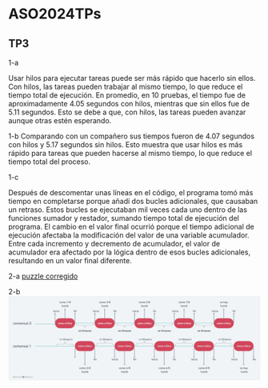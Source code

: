 # ASO2024TPs

## TP3
1-a

Usar hilos para ejecutar tareas puede ser más rápido que hacerlo sin ellos. Con hilos, las tareas pueden trabajar al mismo tiempo, lo que reduce el tiempo total de ejecución. En promedio, en 10 pruebas, el tiempo fue de aproximadamente 4.05 segundos con hilos, mientras que sin ellos fue de 5.11 segundos. Esto se debe a que, con hilos, las tareas pueden avanzar aunque otras estén esperando.

1-b 
Comparando con un compañero sus tiempos fueron de 4.07 segundos con hilos y 5.17 segundos sin hilos.
Esto muestra que usar hilos es más rápido para tareas que pueden hacerse al mismo tiempo, lo que reduce el tiempo total del proceso.

1-c

Después de descomentar unas líneas en el código, el programa tomó más tiempo en completarse porque añadí dos bucles adicionales, que causaban un retraso. Estos bucles se ejecutaban mil veces cada uno dentro de las funciones sumador y restador, sumando tiempo total de ejecución del programa. El cambio en el valor final ocurrió porque el tiempo adicional de ejecución afectaba la modificación del valor de una variable acumulador. Entre cada incremento y decremento de acumulador, el valor de acumulador era afectado por la lógica dentro de esos bucles adicionales, resultando en un valor final diferente.

2-a
<a href="./TP3/puzzlecorregido.c">puzzle corregido</a>

2-b
<img src="./TP3/WhatsApp Image 2024-05-14 at 12.17.36.jpeg" alt="">